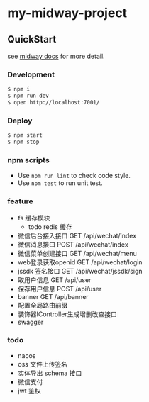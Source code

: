 # my-midway-project

## QuickStart

<!-- add docs here for user -->

see [midway docs][midway] for more detail.

### Development

```bash
$ npm i
$ npm run dev
$ open http://localhost:7001/
```

### Deploy

```bash
$ npm start
$ npm stop
```

### npm scripts

- Use `npm run lint` to check code style.
- Use `npm test` to run unit test.


[midway]: https://midwayjs.org

### feature
- fs 缓存模块
    - todo redis 缓存
- 微信后台接入接口 GET /api/wechat/index
- 微信消息接口 POST /api/wechat/index
- 微信菜单创建接口 GET /api/wechat/menu
- web登录获取openid GET /api/wechat/login
- jssdk 签名接口 GET /api/wechat/jssdk/sign
- 取用户信息 GET /api/user
- 保存用户信息 POST /api/user
- banner GET /api/banner
- 配置全局路由前缀
- 装饰器IController生成增删改查接口
- swagger

### todo
- nacos
- oss 文件上传签名
- 实体导出 schema 接口
- 微信支付
- jwt 鉴权



